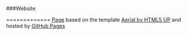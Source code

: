 ###Website

=============
[Page](http://hardfrost.com) based on the template [Aerial by HTML5 UP](http://html5up.net/) and hosted by [GitHub Pages](https://pages.github.com/)